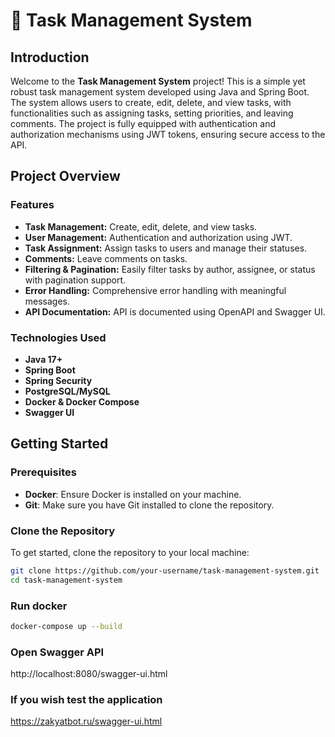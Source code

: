 # 📝 Task Management System

## Introduction

Welcome to the **Task Management System** project! This is a simple yet robust task management system developed using Java and Spring Boot. The system allows users to create, edit, delete, and view tasks, with functionalities such as assigning tasks, setting priorities, and leaving comments. The project is fully equipped with authentication and authorization mechanisms using JWT tokens, ensuring secure access to the API.

## Project Overview

### Features

- **Task Management:** Create, edit, delete, and view tasks.
- **User Management:** Authentication and authorization using JWT.
- **Task Assignment:** Assign tasks to users and manage their statuses.
- **Comments:** Leave comments on tasks.
- **Filtering & Pagination:** Easily filter tasks by author, assignee, or status with pagination support.
- **Error Handling:** Comprehensive error handling with meaningful messages.
- **API Documentation:** API is documented using OpenAPI and Swagger UI.

### Technologies Used

- **Java 17+**
- **Spring Boot**
- **Spring Security**
- **PostgreSQL/MySQL**
- **Docker & Docker Compose**
- **Swagger UI**

## Getting Started

### Prerequisites

- **Docker**: Ensure Docker is installed on your machine.
- **Git**: Make sure you have Git installed to clone the repository.

### Clone the Repository

To get started, clone the repository to your local machine:

```bash
git clone https://github.com/your-username/task-management-system.git
cd task-management-system
```

### Run docker 

```bash
docker-compose up --build
```

### Open Swagger API
http://localhost:8080/swagger-ui.html

### If you wish test the application
https://zakyatbot.ru/swagger-ui.html

